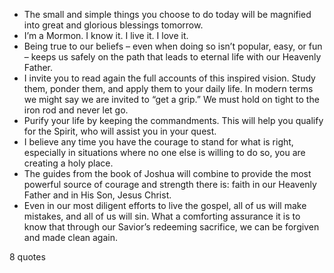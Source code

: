  - The small and simple things you choose to do today will be magnified into great and glorious blessings tomorrow.
 - I’m a Mormon. I know it. I live it. I love it.
 - Being true to our beliefs – even when doing so isn’t popular, easy, or fun – keeps us safely on the path that leads to eternal life with our Heavenly Father.
 - I invite you to read again the full accounts of this inspired vision. Study them, ponder them, and apply them to your daily life. In modern terms we might say we are invited to “get a grip.” We must hold on tight to the iron rod and never let go.
 - Purify your life by keeping the commandments. This will help you qualify for the Spirit, who will assist you in your quest.
 - I believe any time you have the courage to stand for what is right, especially in situations where no one else is willing to do so, you are creating a holy place.
 - The guides from the book of Joshua will combine to provide the most powerful source of courage and strength there is: faith in our Heavenly Father and in His Son, Jesus Christ.
 - Even in our most diligent efforts to live the gospel, all of us will make mistakes, and all of us will sin. What a comforting assurance it is to know that through our Savior’s redeeming sacrifice, we can be forgiven and made clean again.

8 quotes